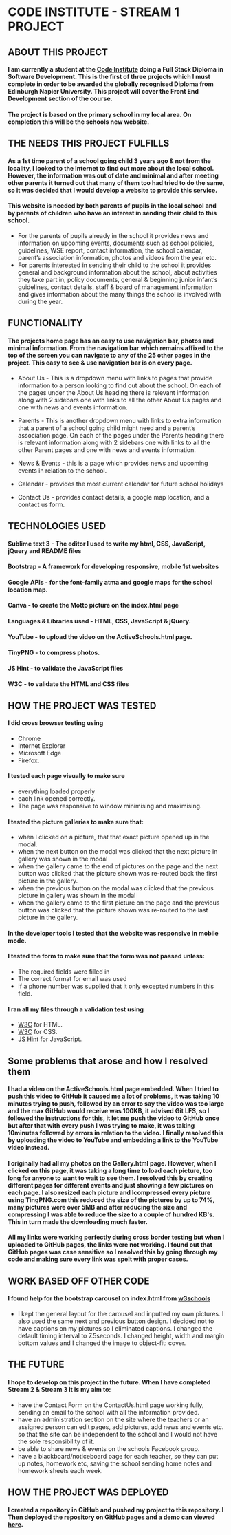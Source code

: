 # CODE INSTITUTE - STREAM 1 PROJECT

## ABOUT THIS PROJECT

#### I am currently a student at the [Code Institute](https://www.codeinstitute.net/) doing a Full Stack Diploma in Software Development. This is the first of three projects which I must complete in order to be awarded the globally recognised Diploma from Edinburgh Napier University. This project will cover the Front End Development section of the course.
#### The project is based on the primary school in my local area. On completion this will be the schools new website.

## THE NEEDS THIS PROJECT FULFILLS

#### As a 1st time parent of a school going child 3 years ago & not from the locality, I looked to the Internet to find out more about the local school. However, the information was out of date and minimal and after meeting other parents it turned out that many of them too had tried to do the same, so it was decided that I would develop a website to provide this service. 
#### This website is needed by both parents of pupils in the local school and by parents of children who have an interest in sending their child to this school.
- For the parents of pupils already in the school it provides news and information on upcoming events, documents such as school policies, guidelines, WSE report, contact information, the school calendar, parent’s association information, photos and videos from the year etc.
- For parents interested in sending their child to the school it provides general and background information about the school, about activities they take part in, policy documents, general & beginning junior infant’s guidelines, contact details, staff & board of management information and gives information about the many things the school is involved with during the year.

## FUNCTIONALITY

#### The projects home page has an easy to use navigation bar, photos and minimal information. From the navigation bar which remains affixed to the top of the screen you can navigate to any of the 25 other pages in the project. This easy to see & use navigation bar is on every page.

- About Us - This is a dropdown menu with links to pages that provide information to a person looking to find out about the school. On each of the pages under the About Us heading there is relevant information along with 2 sidebars one with links to all the other About Us pages and one with news and events information.

- Parents - This is another dropdown menu with links to extra information that a parent of a school going child might need and a parent’s association page. On each of the pages under the Parents heading there is relevant information along with 2 sidebars one with links to all the other Parent pages and one with news and events information.

- News & Events - this is a page which provides news and upcoming events in relation to the school.

- Calendar - provides the most current calendar for future school holidays

- Contact Us - provides contact details, a google map location, and a contact us form.

## TECHNOLOGIES USED

#### Sublime text 3 - The editor I used to write my html, CSS, JavaScript, jQuery and README files
#### Bootstrap - A framework for developing responsive, mobile 1st websites
#### Google APIs - for the font-family atma and google maps for the school location map.
#### Canva - to create the Motto picture on the index.html page
#### Languages & Libraries used - HTML, CSS, JavaScript & jQuery.
#### YouTube - to upload the video on the ActiveSchools.html page.
#### TinyPNG - to compress photos.
#### JS Hint - to validate the JavaScript files
#### W3C - to validate the HTML and CSS files

## HOW THE PROJECT WAS TESTED

#### I did cross browser testing using 
- Chrome 
- Internet Explorer
- Microsoft Edge
- Firefox. 

#### I tested each page visually to make sure
- everything loaded properly
- each link opened correctly.
- The page was responsive to window minimising and maximising.

#### I tested the picture galleries to make sure that:
- when I clicked on a picture, that that exact picture opened up in the modal.
- when the next button on the modal was clicked that the next picture in gallery was shown in the modal
- when the gallery came to the end of pictures on the page and the next button was clicked that the picture shown was re-routed back the first picture in the gallery.
- when the previous button on the modal was clicked that the previous picture in gallery was shown in the modal
- when the gallery came to the first picture on the page and the previous button was clicked that the picture shown was re-routed to the last picture in the gallery.

#### In the developer tools I tested that the website was responsive in mobile mode.

#### I tested the form to make sure that the form was not passed unless:
- The required fields were filled in
- The correct format for email was used
- If a phone number was supplied that it only excepted numbers in this field.

#### I ran all my files through a validation test using
- [W3C](https://validator.w3.org/) for HTML.
- [W3C](https://jigsaw.w3.org/css-validator/) for CSS.
- [JS Hint](http://jshint.com/) for JavaScript.

## Some problems that arose and how I resolved them
#### I had a video on the ActiveSchools.html page embedded. When I tried to push this video to GitHub it caused me a lot of problems, it was taking 10 minutes trying to push, followed by an error to say the video was too large and the max GitHub would receive was 100KB, it advised Git LFS, so I followed the instructions for this, it let me push the video to GitHub once but after that with every push I was trying to make, it was taking 10minutes followed by errors in relation to the video. I finally resolved this by uploading the video to YouTube and embedding a link to the YouTube video instead.

#### I originally had all my photos on the Gallery.html page. However, when I clicked on this page, it was taking a long time to load each picture, too long for anyone to want to wait to see them. I resolved this by creating different pages for different events and just showing a few pictures on each page. I also resized each picture and Icompressed every picture using TingPNG.com this reduced the size of the pictures by up to 74%, many pictures were over 5MB and after reducing the size and compressing I was able to reduce the size to a couple of hundred KB's. This in turn made the downloading much faster.

#### All my links were working perfectly during cross border testing but when I uploaded to GitHub pages, the links were not working. I found out that GitHub pages was case sensitive so I resolved this by going through my code and making sure every link was spelt with proper cases.

## WORK BASED OFF OTHER CODE
#### I found help for the bootstrap carousel on index.html from [w3schools](https://www.w3schools.com/bootstrap/bootstrap_carousel.asp)
- I kept the general layout for the carousel and inputted my own pictures. I also used the same next and previous button design. I decided not to have captions on my pictures so I eliminated captions. I changed the default timing interval to 7.5seconds. I changed height, width and margin bottom values and I changed the image to object-fit: cover.

## THE FUTURE
#### I hope to develop on this project in the future. When I have completed Stream 2 & Stream 3 it is my aim to:
- have the Contact Form on the ContactUs.html page working fully, sending an email to the school with all the information provided.
- have an administration section on the site where the teachers or an assigned person can edit pages, add pictures, add news and events etc. so that the site can be independent to the school and I would not have the sole responsibility of it.
- be able to share news & events on the schools Facebook group.
- have a blackboard/noticeboard page for each teacher, so they can put up notes, homework etc, saving the school sending home notes and homework sheets each week. 

## HOW THE PROJECT WAS DEPLOYED

#### I created a repository in GitHub and pushed my project to this repository. I Then deployed the repository on GitHub pages and a demo can viewed [here]( https://sarahbarron.github.io/Stream-1-Project/).
